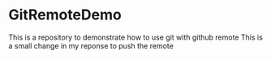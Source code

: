 # GitRemoteDemo
This is a repository to demonstrate how to use git with github remote
This is a small change in my reponse to push the remote
